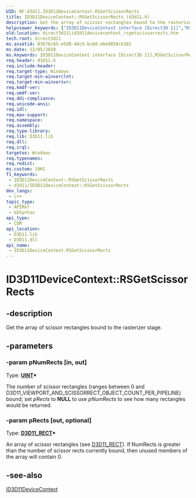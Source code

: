 ```yaml
---
UID: NF:d3d11.ID3D11DeviceContext.RSGetScissorRects
title: ID3D11DeviceContext::RSGetScissorRects (d3d11.h)
description: Get the array of scissor rectangles bound to the rasterizer stage.
helpviewer_keywords: ["ID3D11DeviceContext interface [Direct3D 11]","RSGetScissorRects method","ID3D11DeviceContext.RSGetScissorRects","ID3D11DeviceContext::RSGetScissorRects","RSGetScissorRects","RSGetScissorRects method [Direct3D 11]","RSGetScissorRects method [Direct3D 11]","ID3D11DeviceContext interface","d3d11/ID3D11DeviceContext::RSGetScissorRects","direct3d11.id3d11devicecontext_rsgetscissorrects","e30c7e76-70dc-8be0-b80a-ea7965268531"]
old-location: direct3d11\id3d11devicecontext_rsgetscissorrects.htm
tech.root: direct3d11
ms.assetid: 83676c65-e5d8-44c9-bc0d-ebe9850cb382
ms.date: 12/05/2018
ms.keywords: ID3D11DeviceContext interface [Direct3D 11],RSGetScissorRects method, ID3D11DeviceContext.RSGetScissorRects, ID3D11DeviceContext::RSGetScissorRects, RSGetScissorRects, RSGetScissorRects method [Direct3D 11], RSGetScissorRects method [Direct3D 11],ID3D11DeviceContext interface, d3d11/ID3D11DeviceContext::RSGetScissorRects, direct3d11.id3d11devicecontext_rsgetscissorrects, e30c7e76-70dc-8be0-b80a-ea7965268531
req.header: d3d11.h
req.include-header: 
req.target-type: Windows
req.target-min-winverclnt: 
req.target-min-winversvr: 
req.kmdf-ver: 
req.umdf-ver: 
req.ddi-compliance: 
req.unicode-ansi: 
req.idl: 
req.max-support: 
req.namespace: 
req.assembly: 
req.type-library: 
req.lib: D3D11.lib
req.dll: 
req.irql: 
targetos: Windows
req.typenames: 
req.redist: 
ms.custom: 19H1
f1_keywords:
 - ID3D11DeviceContext::RSGetScissorRects
 - d3d11/ID3D11DeviceContext::RSGetScissorRects
dev_langs:
 - c++
topic_type:
 - APIRef
 - kbSyntax
api_type:
 - COM
api_location:
 - D3D11.lib
 - D3D11.dll
api_name:
 - ID3D11DeviceContext.RSGetScissorRects
---
```


# ID3D11DeviceContext::RSGetScissorRects


## -description

Get the array of scissor rectangles bound to the rasterizer stage.

## -parameters

### -param pNumRects [in, out]

Type: <b><a href="/windows/desktop/WinProg/windows-data-types">UINT</a>*</b>

The number of scissor rectangles (ranges between 0 and D3D11_VIEWPORT_AND_SCISSORRECT_OBJECT_COUNT_PER_PIPELINE) bound; set <i>pRects</i> to <b>NULL</b> to use <i>pNumRects</i> to see how many rectangles would be returned.

### -param pRects [out, optional]

Type: <b><a href="/windows/desktop/direct3d11/d3d11-rect">D3D11_RECT</a>*</b>

An array of scissor rectangles (see <a href="/windows/desktop/direct3d11/d3d11-rect">D3D11_RECT</a>). If NumRects is greater than the number of scissor rects currently bound, then unused members of the array will contain 0.

## -see-also

<a href="/windows/desktop/api/d3d11/nn-d3d11-id3d11devicecontext">ID3D11DeviceContext</a>